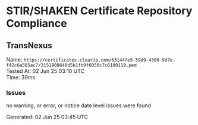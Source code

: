# STIR/SHAKEN Certificate Repository Compliance

## TransNexus

Name: `https://certificates.clearip.com/631447e5-59d9-4380-9d7e-f42c6a585ac7/3151908640d5b1fb9f6056c7c6100119.pem`\
Tested At: 02 Jun 25 03:10 UTC\
Time: 39ms

### Issues

no warning, or error, or notice date level issues were found

Generated: 02 Jun 25 03:45 UTC